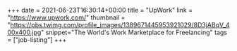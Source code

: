 +++
date = 2021-06-23T16:30:14+00:00
title = "UpWork"
link = "https://www.upwork.com/"
thumbnail = "https://pbs.twimg.com/profile_images/1389671445953921029/8D3jABqV_400x400.jpg"
snippet="The World's Work Marketplace for Freelancing"
tags = ["job-listing"]
+++

